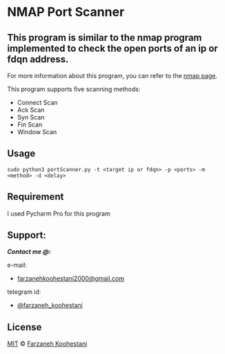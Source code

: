# NMAP Port Scanner

## This program is similar to the nmap program implemented to check the open ports of an ip or fdqn address.

For more information about this program, you can refer to the [nmap page](https://nmap.org).

This program supports five scanning methods:
* Connect Scan
* Ack Scan
* Syn Scan
* Fin Scan
* Window Scan

 ## Usage
 
 ```
 sudo python3 portScanner.py -t <target ip or fdqn> -p <ports> -m <method> -d <delay>
 ```
## Requirement
I used Pycharm Pro for this program

## Support:


***Contact me @:***

e-mail: 

* farzanehkoohestani2000@gmail.com

telegram id: 

* [@farzaneh_koohestani](https://t.me/farzaneh_koohestani)

## License
[MIT](https://github.com/fark00/NMAP-Port-Scanner/blob/master/LICENSE)
&#0169;
[Farzaneh Koohestani](https://github.com/fark00)
